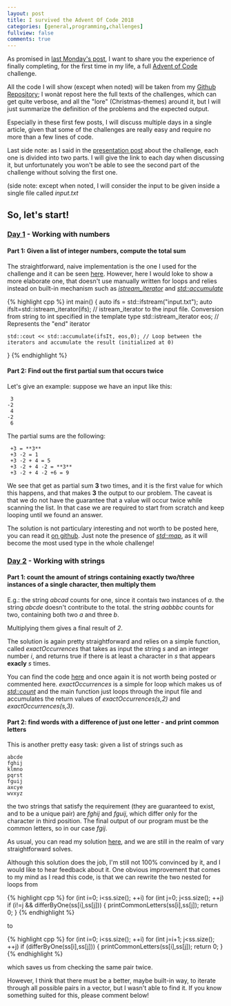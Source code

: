 ```yaml
---
layout: post
title: I survived the Advent Of Code 2018
categories: [general,programming,challenges]
fullview: false
comments: true
---
```


As promised in [last Monday's post](https://bznein.github.io/general/programming/challenges/2019/07/22/I'm-Not-Dead.html), I want to share you the experience of finally completing, for the first time in my life, a full [Advent of Code](https://adventofcode.com/) challenge.

All the code I will show (except when noted) will be taken from my [Github Repository](https://github.com/bznein/AoC2018); I wonàt repost here the full texts of the challenges, which can get quite verbose, and all the "lore" (Christmas-themes) around it, but I will just summarize the definition of the problems and the expected output.

Especially in these first few posts, I will discuss multiple days in a single article, given that some of the challenges are really easy and require no more than a few lines of code.

Last side note: as I said in the [presentation post](https://bznein.github.io/general/programming/challenges/2018/12/03/Advent-of-code-2018.html) about the challenge, each one is divided into two parts. I will give the link to each day when discussing it, but unfortunately you won't be able to see the second part of the challenge without solving the first one.

(side note: except when noted, I will consider the input to be given inside a single file called *input.txt*
## So, let's start!
### [Day 1](https://adventofcode.com/2018/day/1) - Working with numbers

#### Part 1: Given a list of integer numbers, compute the total sum

The straightforward, naive implementation is the one I used for the challenge and it can be seen [here](https://github.com/bznein/AoC2018/blob/master/Day01/part1/main.cpp). However, here I would loke to show a more elaborate one, that doesn't use manually written for loops and relies instead on built-in mechanism such as *[istream_iterator](https://en.cppreference.com/w/cpp/iterator/istream_iterator)* and *[std::accumulate](https://en.cppreference.com/w/cpp/algorithm/accumulate)*

{% highlight cpp %}
int main()
{
    auto ifs = std::ifstream("input.txt");
    auto ifsIt=std::istream_iterator<int>(ifs); // istream_iterator to the input file. Conversion from string to int specified in the template type 
    std::istream_iterator<int> eos; // Represents the "end" iterator

    std::cout << std::accumulate(ifsIt, eos,0); // Loop between the iterators and accumulate the result (initialized at 0)
}
{% endhighlight %}



#### Part 2: Find out the first partial sum that occurs twice
  
Let's give an example: suppose we have an input like this:
```
 3
-2
 4
-2
 6
```

The partial sums are the following:
```
 +3 = **3**
 +3 -2 = 1
 +3 -2 + 4 = 5
 +3 -2 + 4 -2 = **3**
 +3 -2 + 4 -2 +6 = 9
  ```
  
  We see that get as partial sum **3** two times, and it is the first value for which this happens, and that makes **3** the output to our problem. The caveat is that we do not have the guarantee that a value will occur twice while scanning the list. In that case we are required to start from scratch and keep looping until we found an answer.
  
  The solution is not particulary interesting and not worth to be posted here, you can read it [on github](https://github.com/bznein/AoC2018/blob/master/Day01/part2/main.cpp). Just note the presence of *[std::map](https://en.cppreference.com/w/cpp/container/map)*, as it will become the most used type in the whole challenge!

    
  
  
  
### [Day 2](https://adventofcode.com/2018/day/2) - Working with strings


#### Part 1: count the amount of strings containing exactly two/three instances of a single character, then multiply them
  
  
  E.g.: the string *abcad* counts for one, since it contais two instances of *a*.
        the string *abcde* doesn't contribute to the total.
        the string *aabbbc* counts for two, containing both two *a* and three *b*.
        
  Multiplying them gives a final result of *2*.
  
  The solution is again pretty straightforward and relies on a simple function, called *exactOccurrences* that takes as input the string *s* and an integer number *i*, and returns true if there is at least a character in *s* that appears **exacly** *s* times.
  
  You can find the code [here](https://github.com/bznein/AoC2018/blob/master/Day02/part1/main.cpp) and once again it is not worth being posted or commented here. *exactOccurrences* is a simple for loop which makes us of *[std::count](https://en.cppreference.com/w/cpp/algorithm/count)* and the main function just loops through the input file and accumulates the return values of *exactOccurrences(s,2)* and *exactOccurrences(s,3)*.



#### Part 2: find words with a difference of just one letter - and print common letters
  
  
  This is another pretty easy task: given a list of strings such as 
  ```
  abcde
fghij
klmno
pqrst
fguij
axcye
wvxyz
```

the two strings that satisfy the requirement (they are guaranteed to exist, and to be a unique pair) are *fghij* and *fguij*, which differ only for the character in third position. The final output of our program must be the common letters, so in our case *fgij*.

As usual, you can read my solution [here](https://github.com/bznein/AoC2018/blob/master/Day02/part2/main.cpp), and we are still in the realm of vary straightforward solves. 


Although this solution does the job, I'm still not 100% convinced by it, and I would like to hear feedback about it.
One obvious improvement that comes to my mind as I read this code, is that we can rewrite the two nested for loops from 


{% highlight cpp %}
for (int i=0; i<ss.size(); ++i)
    for (int j=0; j<ss.size(); ++j)
      if (i!=j && differByOne(ss[i],ss[j]))
      {
          printCommonLetters(ss[i],ss[j]);
          return 0;
      }
{% endhighlight %}

to

{% highlight cpp %}
for (int i=0; i<ss.size(); ++i)
    for (int j=i+1; j<ss.size(); ++j)
      if (differByOne(ss[i],ss[j]))
      {
          printCommonLetters(ss[i],ss[j]);
          return 0;
      }
{% endhighlight %}

which saves us from checking the same pair twice.

However, I think that there must be a better, maybe built-in way, to iterate through all possible pairs in a vector, but I wasn't able to find it. If you know something suited for this, please comment below!






